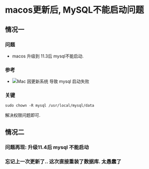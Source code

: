 # macos更新后, MySQL不能启动问题

## 情况一

### 问题

* macos 升级到 11.3后 mysql不能启动.

### 参考

* ![Mac 因更新系统 导致 mysql 启动失败](https://zhuanlan.zhihu.com/p/105632069)

### 关键

```shell
sudo chown -R mysql /usr/local/mysql/data
```

  解决权限问题即可.

## 情况二

### 问题再现: 升级11.4后 mysql 不能启动

### 忘记上一次更新了.. 这次直接重装了数据库. 太愚蠢了
